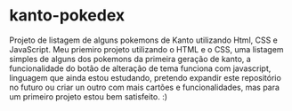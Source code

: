 # kanto-pokedex
Projeto de listagem de alguns pokemons de Kanto utilizando Html, CSS e JavaScript.
Meu priemiro projeto utilizando o HTML e o CSS, uma listagem simples de alguns dos pokemons da primeira geração de kanto, a funcionalidade do botão de alteração 
de tema funciona com javascript, linguagem que ainda estou estudando, pretendo expandir este repositório no futuro ou criar un outro com mais cartões e funcionalidades,
mas para um primeiro projeto estou bem satisfeito. :)
